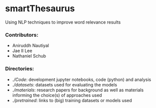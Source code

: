 # smartThesaurus
Using NLP techniques to improve word relevance results

### Contributors:
- Aniruddh Nautiyal
- Jae II Lee
- Nathaniel Schub

### Directories:
- *./Code*: development jupyter notebooks, code (python) and analysis  
- *./datasets*: datasets used for evaluating the models  
- *./materials*: research papers for background as well as materials informing the choice(s) of approaches used  
- *./pretrained*: links to (big) training datasets or models used   
